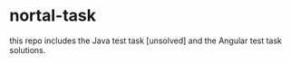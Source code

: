 # nortal-task
this repo includes the Java test task [unsolved] and the Angular test task solutions.
